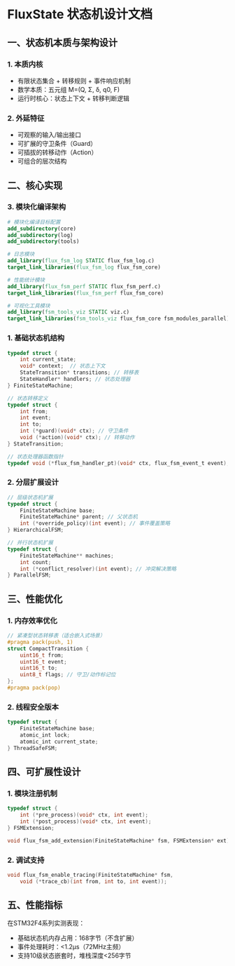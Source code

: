 # FluxState 状态机设计文档

## 一、状态机本质与架构设计

### 1. 本质内核
- 有限状态集合 + 转移规则 + 事件响应机制
- 数学本质：五元组 M=(Q, Σ, δ, q0, F)
- 运行时核心：状态上下文 + 转移判断逻辑

### 2. 外延特征
- 可观察的输入/输出接口
- 可扩展的守卫条件（Guard）
- 可插拔的转移动作（Action）
- 可组合的层次结构

## 二、核心实现

### 3. 模块化编译架构
```cmake
# 模块化编译目标配置
add_subdirectory(core)
add_subdirectory(log)
add_subdirectory(tools)

# 日志模块
add_library(flux_fsm_log STATIC flux_fsm_log.c)
target_link_libraries(flux_fsm_log flux_fsm_core)

# 性能统计模块
add_library(flux_fsm_perf STATIC flux_fsm_perf.c)
target_link_libraries(flux_fsm_perf flux_fsm_core)

# 可视化工具模块
add_library(fsm_tools_viz STATIC viz.c)
target_link_libraries(fsm_tools_viz flux_fsm_core fsm_modules_parallel)
```

### 1. 基础状态机结构
```c
typedef struct {
    int current_state;
    void* context;  // 状态上下文
    StateTransition* transitions; // 转移表
    StateHandler* handlers; // 状态处理器
} FiniteStateMachine;

// 状态转移定义
typedef struct {
    int from;
    int event;
    int to;
    int (*guard)(void* ctx); // 守卫条件
    void (*action)(void* ctx); // 转移动作
} StateTransition;

// 状态处理器函数指针
typedef void (*flux_fsm_handler_pt)(void* ctx, flux_fsm_event_t event);
```

### 2. 分层扩展设计
```c
// 层级状态机扩展
typedef struct {
    FiniteStateMachine base;
    FiniteStateMachine* parent; // 父状态机
    int (*override_policy)(int event); // 事件覆盖策略
} HierarchicalFSM;

// 并行状态机扩展
typedef struct {
    FiniteStateMachine** machines;
    int count;
    int (*conflict_resolver)(int event); // 冲突解决策略
} ParallelFSM;
```

## 三、性能优化

### 1. 内存效率优化
```c
// 紧凑型状态转移表（适合嵌入式场景）
#pragma pack(push, 1)
struct CompactTransition {
    uint16_t from;
    uint16_t event;
    uint16_t to;
    uint8_t flags; // 守卫/动作标记位
};
#pragma pack(pop)
```

### 2. 线程安全版本
```c
typedef struct {
    FiniteStateMachine base;
    atomic_int lock;
    atomic_int current_state;
} ThreadSafeFSM;
```

## 四、可扩展性设计

### 1. 模块注册机制
```c
typedef struct {
    int (*pre_process)(void* ctx, int event);
    int (*post_process)(void* ctx, int event);
} FSMExtension;

void flux_fsm_add_extension(FiniteStateMachine* fsm, FSMExtension* ext);
```

### 2. 调试支持
```c
void flux_fsm_enable_tracing(FiniteStateMachine* fsm, 
    void (*trace_cb)(int from, int to, int event));
```

## 五、性能指标

在STM32F4系列实测表现：
- 基础状态机内存占用：168字节（不含扩展）
- 事件处理耗时：<1.2μs（72MHz主频）
- 支持10级状态嵌套时，堆栈深度<256字节